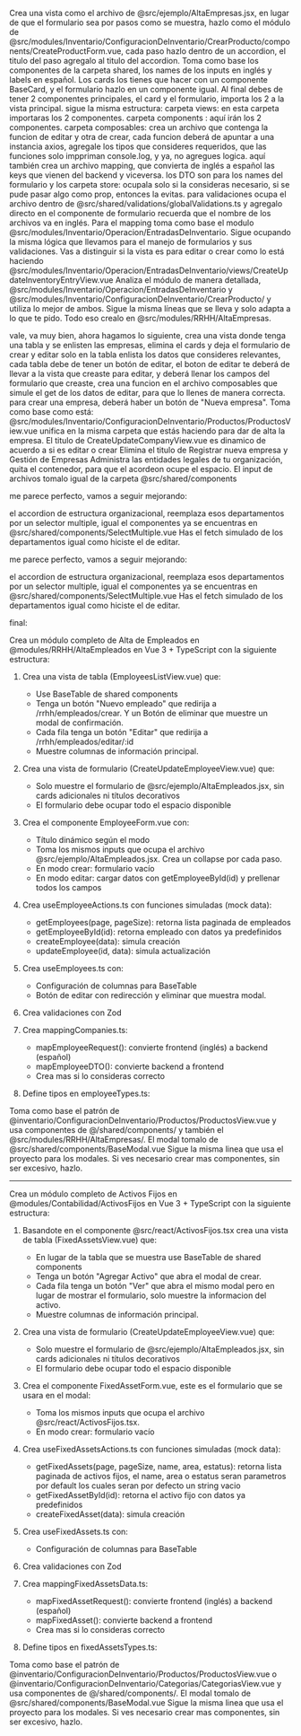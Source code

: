 Crea una vista como el archivo de @src/ejemplo/AltaEmpresas.jsx, en lugar de que el formulario sea
por pasos como se muestra, hazlo como el módulo de @src/modules/Inventario/ConfiguracionDeInventario/CrearProducto/components/CreateProductForm.vue, cada paso hazlo
dentro de un accordion, el titulo del paso agregalo al titulo del accordion.
Toma como base los componentes de la carpeta shared, los names de los inputs en inglés y labels en español.
Los cards los tienes que hacer con un componente BaseCard, y el formulario hazlo en un
componente igual. Al final debes de tener 2 componentes principales, el card y el 
formulario, importa los 2 a la vista principal.
sigue la misma estructura:
carpeta views: en esta carpeta importaras los 2 componentes.
carpeta components :  aquí irán los 2 componentes.
carpeta composables: crea un archivo que contenga la funcion de editar y otra de crear, cada funcion 
deberá de apuntar a una instancia axios, agregale los tipos que consideres requeridos, que las funciones solo imppriman
console.log, y ya, no agregues logica.
aquí también crea un archivo mapping, que convierta de inglés a español las keys que vienen del backend
y viceversa. los DTO son para los names del formulario y los
carpeta store: ocupala solo si la consideras necesario, si se pude pasar algo
como prop, entonces la evitas.
para validaciones ocupa el archivo dentro de @src/shared/validations/globalValidations.ts y agregalo directo
en el componente de formulario
recuerda que el nombre de los archivos va en inglés.
Para el mapping toma como base el modulo @src/modules/Inventario/Operacion/EntradasDeInventario.
Sigue ocupando la misma lógica que llevamos para el manejo de formularios y sus validaciones. Vas a distinguir 
si la vista es para editar o crear como lo está haciendo @src/modules/Inventario/Operacion/EntradasDeInventario/views/CreateUpdateInventoryEntryView.vue
Analiza el módulo de manera detallada, @src/modules/Inventario/Operacion/EntradasDeInventario y 
@src/modules/Inventario/ConfiguracionDeInventario/CrearProducto/ y utiliza lo mejor de ambos. Sigue la misma
líneas que se lleva y solo adapta a lo que te pido.
Todo eso crealo en @src/modules/RRHH/AltaEmpresas.


vale, va muy bien, ahora hagamos lo siguiente, crea una vista donde tenga una tabla
y se enlisten las empresas, elimina el cards y deja el formulario de crear y editar solo
en la tabla enlista los datos que consideres relevantes, cada tabla debe de tener
un botón de editar, el boton de editar te deberá de llevar a la vista que creaste para editar,
y deberá llenar los campos del formulario que creaste, crea una funcion en el 
archivo composables que simule el get de los datos de editar, para que lo llenes 
de manera correcta. 
para crear una empresa, deberá haber un botón de "Nueva empresa".
Toma como base como está:
@src/modules/Inventario/ConfiguracionDeInventario/Productos/ProductosView.vue
unifica en la misma carpeta que estás haciendo para dar de alta la empresa.
El titulo de CreateUpdateCompanyView.vue es dinamico de acuerdo a si es editar o crear
Elimina el titulo de Registrar nueva empresa y Gestión de Empresas
Administra las entidades legales de tu organización, quita el contenedor, para que el acordeon
ocupe el espacio. 
El input de archivos tomalo igual de la carpeta @src/shared/components

me parece perfecto, vamos a seguir mejorando:

el accordion de estructura organizacional, reemplaza esos departamentos
por un selector multiple, igual el componentes ya se encuentras
en @src/shared/components/SelectMultiple.vue
Has el fetch simulado de los departamentos igual como hiciste el de editar.

me parece perfecto, vamos a seguir mejorando:

el accordion de estructura organizacional, reemplaza esos departamentos
por un selector multiple, igual el componentes ya se encuentras
en @src/shared/components/SelectMultiple.vue
Has el fetch simulado de los departamentos igual como hiciste el de editar.



final:

Crea un módulo completo de Alta de Empleados en @modules/RRHH/AltaEmpleados
en Vue 3 + TypeScript con la siguiente estructura:

1. Crea una vista de tabla (EmployeesListView.vue) que:
   - Use BaseTable de shared components
   - Tenga un botón "Nuevo empleado" que redirija a /rrhh/empleados/crear. Y un Botón
   de eliminar que muestre un modal de confirmación.
   - Cada fila tenga un botón "Editar" que redirija a /rrhh/empleados/editar/:id
   - Muestre columnas de información principal.

2. Crea una vista de formulario (CreateUpdateEmployeeView.vue) que:
   - Solo muestre el formulario de @src/ejemplo/AltaEmpleados.jsx, sin cards adicionales ni títulos decorativos
   - El formulario debe ocupar todo el espacio disponible

3. Crea el componente EmployeeForm.vue con:
   - Título dinámico según el modo
   - Toma los mismos inputs que ocupa el archivo @src/ejemplo/AltaEmpleados.jsx.
   Crea un collapse por cada paso.
   - En modo crear: formulario vacío
   - En modo editar: cargar datos con getEmployeeById(id) y prellenar todos los campos

4. Crea useEmployeeActions.ts con funciones simuladas (mock data):
   - getEmployees(page, pageSize): retorna lista paginada de empleados
   - getEmployeeById(id): retorna empleado con datos ya predefinidos
   - createEmployee(data): simula creación
   - updateEmployee(id, data): simula actualización

5. Crea useEmployees.ts con:
   - Configuración de columnas para BaseTable
   - Botón de editar con redirección y eliminar que muestra modal.

6. Crea validaciones con Zod

7. Crea mappingCompanies.ts:
   - mapEmployeeRequest(): convierte frontend (inglés) a backend (español)
   - mapEmployeeDTO(): convierte backend a frontend
   - Crea mas si lo consideras correcto

8. Define tipos en employeeTypes.ts:

Toma como base el patrón de @inventario/ConfiguracionDeInventario/Productos/ProductosView.vue y usa componentes de @/shared/components/ y también el 
@src/modules/RRHH/AltaEmpresas/.
El modal tomalo de @src/shared/components/BaseModal.vue
Sigue la misma linea que usa el proyecto para los modales. Si ves necesario crear
mas componentes, sin ser excesivo, hazlo.

------------------------------------------------------------------------------------
Crea un módulo completo de Activos Fijos en @modules/Contabilidad/ActivosFijos en Vue 3 + TypeScript con la siguiente estructura:

1. Basandote en el componente @src/react/ActivosFijos.tsx crea una vista de tabla (FixedAssetsView.vue) que:
   - En lugar de la tabla que se muestra use BaseTable de shared components
   - Tenga un botón "Agregar Activo" que abra el modal de crear.
   - Cada fila tenga un botón "Ver" que abra el mismo modal pero en lugar de mostrar 
   el formulario, solo muestre la informacion del activo.
   - Muestre columnas de información principal.

2. Crea una vista de formulario (CreateUpdateEmployeeView.vue) que:
   - Solo muestre el formulario de @src/ejemplo/AltaEmpleados.jsx, sin cards adicionales ni títulos decorativos
   - El formulario debe ocupar todo el espacio disponible

3. Crea el componente FixedAssetForm.vue, este es el formulario que se usara en el modal:
   - Toma los mismos inputs que ocupa el archivo @src/react/ActivosFijos.tsx.
   - En modo crear: formulario vacío

4. Crea useFixedAssetsActions.ts con funciones simuladas (mock data):
   - getFixedAssets(page, pageSize, name, area, estatus): retorna lista paginada de activos fijos, el name, area o estatus seran parametros por default los cuales seran por defecto un string vacio
   - getFixedAssetById(id): retorna el activo fijo con datos ya predefinidos
   - createFixedAsset(data): simula creación

5. Crea useFixedAssets.ts con:
   - Configuración de columnas para BaseTable

6. Crea validaciones con Zod

7. Crea mappingFixedAssetsData.ts:
   - mapFixedAssetRequest(): convierte frontend (inglés) a backend (español)
   - mapFixedAsset(): convierte backend a frontend
   - Crea mas si lo consideras correcto

8. Define tipos en fixedAssetsTypes.ts:

Toma como base el patrón de @inventario/ConfiguracionDeInventario/Productos/ProductosView.vue o @inventario/ConfiguracionDeInventario/Categorias/CategoriasView.vue  y usa componentes de @/shared/components/.
El modal tomalo de @src/shared/components/BaseModal.vue
Sigue la misma linea que usa el proyecto para los modales. Si ves necesario crear
mas componentes, sin ser excesivo, hazlo.
